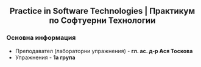 <h2 align="center">	Practice in Software Technologies | Практикум по Софтуерни Технологии</h2>

### Основна информация
* Преподавател (лабораторни упражнения) - **гл. ас. д-р Ася Тоскова**
* Упражнения - **1a група**
